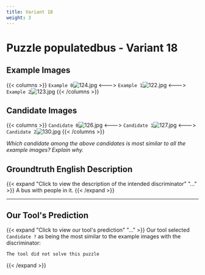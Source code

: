 ```yaml
---
title: Variant 18
weight: 3
---
```


# Puzzle populatedbus - Variant 18

## Example Images
{{< columns >}}
`Example 0`![124.jpg](/natscene_data/images/124.jpg)
<--->
`Example 1`![122.jpg](/natscene_data/images/122.jpg)
<--->
`Example 2`![123.jpg](/natscene_data/images/123.jpg)
{{< /columns >}}

## Candidate Images
{{< columns >}}
`Candidate 0`![126.jpg](/natscene_data/images/126.jpg)
<--->
`Candidate 1`![127.jpg](/natscene_data/images/127.jpg)
<--->
`Candidate 2`![130.jpg](/natscene_data/images/130.jpg)
{{< /columns >}}

*Which candidate among the above candidates is most similar to all the example images? Explain why.*

## Groundtruth English Description

{{< expand "Click to view the description of the intended discriminator" "..." >}}
A bus with people in it.
{{< /expand >}}

---



## Our Tool's Prediction

{{< expand "Click to view our tool's prediction" "..." >}}
Our tool selected `Candidate ?` as being the most similar to the example images with the discriminator:
```plaintext
The tool did not solve this puzzle
```
{{< /expand >}}

